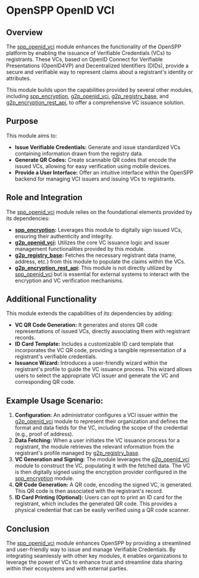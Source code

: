 # OpenSPP OpenID VCI

## Overview

The [spp_openid_vci](spp_openid_vci.md) module enhances the functionality of the OpenSPP platform by enabling the issuance of Verifiable Credentials (VCs) to registrants. These VCs, based on OpenID Connect for Verifiable Presentations (OpenID4VP) and Decentralized Identifiers (DIDs), provide a secure and verifiable way to represent claims about a registrant's identity or attributes. 

This module builds upon the capabilities provided by several other modules, including [spp_encryption](spp_encryption.md), [g2p_openid_vci](g2p_openid_vci.md), [g2p_registry_base](g2p_registry_base.md), and [g2p_encryption_rest_api](g2p_encryption_rest_api.md), to offer a comprehensive VC issuance solution. 

## Purpose

This module aims to:

- **Issue Verifiable Credentials:** Generate and issue standardized VCs containing information drawn from the registry data. 
- **Generate QR Codes:**  Create scannable QR codes that encode the issued VCs, allowing for easy verification using mobile devices.
- **Provide a User Interface:** Offer an intuitive interface within the OpenSPP backend for managing VCI issuers and issuing VCs to registrants.

## Role and Integration

The [spp_openid_vci](spp_openid_vci.md) module relies on the foundational elements provided by its dependencies:

- **[spp_encryption](spp_encryption.md):** Leverages this module to digitally sign issued VCs, ensuring their authenticity and integrity.
- **[g2p_openid_vci](g2p_openid_vci.md):**  Utilizes the core VC issuance logic and issuer management functionalities provided by this module.
- **[g2p_registry_base](g2p_registry_base.md):**  Fetches the necessary registrant data (name, address, etc.) from this module to populate the claims within the VCs.
- **[g2p_encryption_rest_api](g2p_encryption_rest_api.md):** This module is not directly utilized by [spp_openid_vci](spp_openid_vci.md) but is essential for external systems to interact with the encryption and VC verification mechanisms.

## Additional Functionality

This module extends the capabilities of its dependencies by adding:

- **VC QR Code Generation:**  It generates and stores QR code representations of issued VCs, directly associating them with registrant records. 
- **ID Card Template:** Includes a customizable ID card template that incorporates the VC QR code, providing a tangible representation of a registrant's verifiable credentials. 
- **Issuance Wizard:** Introduces a user-friendly wizard within the registrant's profile to guide the VC issuance process. This wizard allows users to select the appropriate VCI issuer and generate the VC and corresponding QR code.

## Example Usage Scenario:

1. **Configuration:**  An administrator configures a VCI issuer within the [g2p_openid_vci](g2p_openid_vci.md) module to represent their organization and defines the format and data fields for the VC, including the scope of the credential (e.g., proof of address).
2. **Data Fetching:** When a user initiates the VC issuance process for a registrant, the module retrieves the relevant information from the registrant's profile managed by [g2p_registry_base](g2p_registry_base.md).
3. **VC Generation and Signing:** The module leverages the [g2p_openid_vci](g2p_openid_vci.md) module to construct the VC, populating it with the fetched data. The VC is then digitally signed using the encryption provider configured in the [spp_encryption](spp_encryption.md) module.
4. **QR Code Generation:** A QR code, encoding the signed VC, is generated. This QR code is then associated with the registrant's record.
5. **ID Card Printing (Optional):** Users can opt to print an ID card for the registrant, which includes the generated QR code. This provides a physical credential that can be easily verified using a QR code scanner.

## Conclusion

The [spp_openid_vci](spp_openid_vci) module enhances OpenSPP by providing a streamlined and user-friendly way to issue and manage Verifiable Credentials. By integrating seamlessly with other key modules, it enables organizations to leverage the power of VCs to enhance trust and streamline data sharing within their ecosystems and with external parties. 
